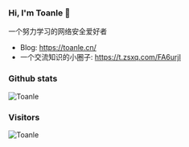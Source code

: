 ### Hi, I'm Toanle 👋

一个努力学习的网络安全爱好者
* Blog: https://toanle.cn/
* 一个交流知识的小圈子: https://t.zsxq.com/FA6urjI

### Github stats
![Toanle](https://github-readme-stats.vercel.app/api?username=Toanlele&show_icons=true&theme=tokyonight)


### Visitors
![Toanle](https://profile-counter.glitch.me/Toanlele/count.svg)
<!--
**Toanlele/Toanlele** is a ✨ _special_ ✨ repository because its `README.md` (this file) appears on your GitHub profile.

Here are some ideas to get you started:

- 🔭 I’m currently working on ...
- 🌱 I’m currently learning ...
- 👯 I’m looking to collaborate on ...
- 🤔 I’m looking for help with ...
- 💬 Ask me about ...
- 📫 How to reach me: ...
- 😄 Pronouns: ...
- ⚡ Fun fact: ...
-->
